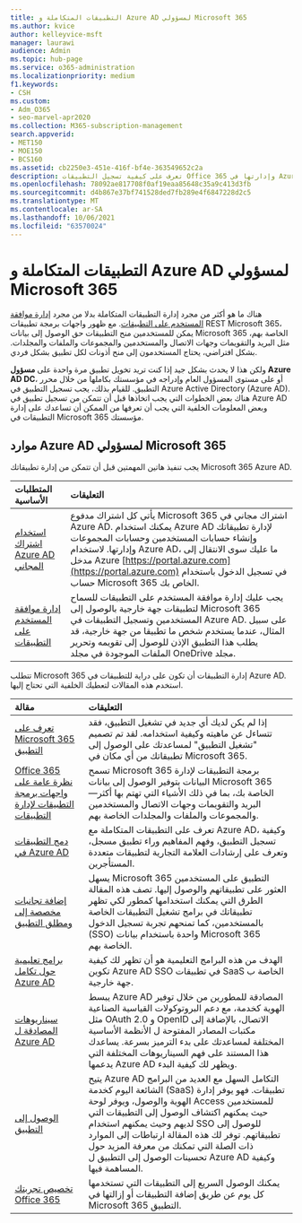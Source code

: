 ```yaml
---
title: التطبيقات المتكاملة و Azure AD لمسؤولي Microsoft 365
ms.author: kvice
author: kelleyvice-msft
manager: laurawi
audience: Admin
ms.topic: hub-page
ms.service: o365-administration
ms.localizationpriority: medium
f1.keywords:
- CSH
ms.custom:
- Adm_O365
- seo-marvel-apr2020
ms.collection: M365-subscription-management
search.appverid:
- MET150
- MOE150
- BCS160
ms.assetid: cb2250e3-451e-416f-bf4e-363549652c2a
description: تعرف على كيفية تسجيل التطبيقات Office 365 وإدارتها في Azure AD، مما يسمح بتخويلات التطبيق على **مسؤول Azure AD DC** أو مستوى **المسؤول العام.**
ms.openlocfilehash: 78092ae817708f0af19eaa85648c35a9c413d3fb
ms.sourcegitcommit: d4b867e37bf741528ded7fb289e4f6847228d2c5
ms.translationtype: MT
ms.contentlocale: ar-SA
ms.lasthandoff: 10/06/2021
ms.locfileid: "63570024"
---
```

# <a name="integrated-apps-and-azure-ad-for-microsoft-365-administrators"></a>التطبيقات المتكاملة و Azure AD لمسؤولي Microsoft 365

هناك ما هو أكثر من مجرد إدارة التطبيقات المتكاملة بدلا من مجرد [إدارة موافقة المستخدم على التطبيقات](../admin/misc/user-consent.md). مع ظهور واجهات برمجة تطبيقات REST Microsoft 365، يمكن للمستخدمين منح التطبيقات حق الوصول إلى بيانات Microsoft 365 الخاصة بهم، مثل البريد والتقويمات وجهات الاتصال والمستخدمين والمجموعات والملفات والمجلدات. بشكل افتراضي، يحتاج المستخدمون إلى منح أذونات لكل تطبيق بشكل فردي. 

ولكن هذا لا يحدث بشكل جيد إذا كنت تريد تخويل تطبيق مرة واحدة على **مسؤول Azure AD DC**، أو على مستوى  المسؤول العام وإدراجه في مؤسستك بكاملها من خلال محرر التطبيق. للقيام بذلك، يجب تسجيل التطبيق في Azure Active Directory (Azure AD). هناك بعض الخطوات التي يجب اتخاذها قبل أن تتمكن من تسجيل تطبيق في Azure AD وبعض المعلومات الخلفية التي يجب أن تعرفها من الممكن أن تساعدك على إدارة التطبيقات في Microsoft 365 مؤسستك.
  
## <a name="azure-ad-resources-for-microsoft-365-admins"></a>موارد Azure AD لمسؤولي Microsoft 365

يجب تنفيذ هاتين المهمتين قبل أن تتمكن من إدارة تطبيقاتك Microsoft 365 Azure AD.
  
|المتطلبات الأساسية|التعليقات|
|:-----|:-----|
|[استخدام اشتراك Azure AD المجاني](../compliance/use-your-free-azure-ad-subscription-in-office-365.md) <br/> |يأتي كل اشتراك مدفوع Microsoft 365 اشتراك مجاني في Azure AD. يمكنك استخدام Azure AD لإدارة تطبيقاتك وإنشاء حسابات المستخدمين وحسابات المجموعات وإدارتها. لاستخدام Azure AD، ما عليك سوى الانتقال إلى مدخل Azure [https://portal.azure.com](https://portal.azure.com) في تسجيل الدخول باستخدام حساب Microsoft 365 الخاص بك.  <br/> |
|[إدارة موافقة المستخدم على التطبيقات](../admin/misc/user-consent.md) <br/> |يجب عليك إدارة موافقة المستخدم على التطبيقات للسماح لتطبيقات جهة خارجية بالوصول إلى Microsoft 365 المستخدمين وتسجيل التطبيقات في Azure AD. على سبيل المثال، عندما يستخدم شخص ما تطبيقا من جهة خارجية، قد يطلب هذا التطبيق الإذن للوصول إلى تقويمه وتحرير الملفات الموجودة في مجلد OneDrive مجلد.  <br/> |
   
تتطلب Microsoft 365 إدارة التطبيقات أن تكون على دراية للتطبيقات في Azure AD. استخدم هذه المقالات لتعطيك الخلفية التي تحتاج إليها.
  
|مقالة|التعليقات|
|:-----|:-----|
|[تعرف على Microsoft 365 التطبيق](https://support.microsoft.com/office/meet-the-microsoft-365-app-launcher-79f12104-6fed-442f-96a0-eb089a3f476a) <br/> |إذا لم يكن لديك أي جديد في تشغيل التطبيق، فقد تتساءل عن ماهيته وكيفية استخدامه. لقد تم تصميم "تشغيل التطبيق" لمساعدتك على الوصول إلى تطبيقاتك من أي مكان في Microsoft 365.  <br/> |
|[Office 365 نظرة عامة على واجهات برمجة التطبيقات لإدارة التطبيقات](/office/office-365-management-api/office-365-management-apis-overview) <br/> |تسمح Microsoft 365 برمجة التطبيقات لإدارة البيانات بتوفير الوصول إلى بيانات Microsoft 365 الخاصة بك، بما في ذلك الأشياء التي تهتم بها أكثر— البريد والتقويمات وجهات الاتصال والمستخدمين والمجموعات والملفات والمجلدات الخاصة بهم. <br/> |
|[دمج التطبيقات في Azure AD](/azure/active-directory/develop/quickstart-v1-add-azure-ad-app) <br/> | تعرف على التطبيقات المتكاملة مع Azure AD، وكيفية تسجيل التطبيق، وفهم المفاهيم وراء تطبيق مسجل، وتعرف على إرشادات العلامة التجارية لتطبيقات متعددة المستأجرين.  <br/> |
|[إضافة تجانبات مخصصة إلى ومطلق التطبيق](/office365/admin/manage/customize-the-app-launcher)  <br/> |يسهل Microsoft 365 التطبيق على المستخدمين العثور على تطبيقاتهم والوصول إليها. تصف هذه المقالة الطرق التي يمكنك استخدامها كمطور لكي تظهر تطبيقاتك في برامج تشغيل التطبيقات الخاصة بالمستخدمين، كما تمنحهم تجربة تسجيل الدخول (SSO) واحدة باستخدام بيانات Microsoft 365 الخاصة بهم.  <br/> |
|[برامج تعليمية حول تكامل Azure AD](/azure/active-directory/saas-apps/tutorial-list) <br/> |الهدف من هذه البرامج التعليمية هو أن تظهر لك كيفية تكوين Azure AD SSO في تطبيقات SaaS الخاصة ب جهة خارجية.  <br/> |
|[سيناريوهات المصادقة ل Azure AD](/azure/active-directory/develop/authentication-vs-authorization) <br/> |يبسط Azure AD المصادقة للمطورين من خلال توفير الهوية كخدمة، مع دعم البروتوكولات القياسية الصناعية مثل OAuth 2.0 و OpenID الاتصال، بالإضافة إلى مكتبات المصادر المفتوحة ل الأنظمة الأساسية المختلفة لمساعدتك على بدء الترميز بسرعة. يساعدك هذا المستند على فهم السيناريوهات المختلفة التي يدعمها Azure AD ويظهر لك كيفية البدء.  <br/> |
|[الوصول إلى التطبيق](/azure/active-directory/manage-apps/what-is-access-management) <br/> |يتيح Azure AD التكامل السهل مع العديد من البرامج الشائعة اليوم كخدمة (SaaS) تطبيقات. فهو يوفر إدارة الهوية والوصول، ويوفر لوحة Access للمستخدمين حيث يمكنهم اكتشاف الوصول إلى التطبيقات التي لديهم وحيث يمكنهم استخدام SSO للوصول إلى تطبيقاتهم. توفر لك هذه المقالة ارتباطات إلى الموارد ذات الصلة التي تمكنك من معرفة المزيد حول تحسينات الوصول إلى التطبيق ل Azure AD وكيفية المساهمة فيها.  <br/> |
|[تخصيص تجربتك Office 365](https://support.microsoft.com/office/personalize-your-office-365-experience-eb34a21b-52fa-4fbf-a8d5-146132242985) <br/> |يمكنك الوصول السريع إلى التطبيقات التي تستخدمها كل يوم عن طريق إضافة التطبيقات أو إزالتها في Microsoft 365 التطبيق.  <br/> |
